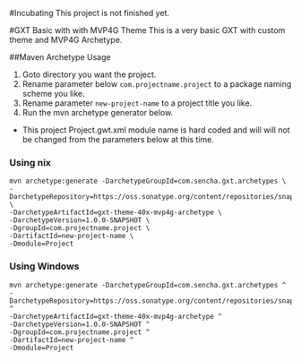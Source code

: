 #Incubating
This project is not finished yet. 

#GXT Basic with with MVP4G Theme
This is a very basic GXT with custom theme and MVP4G Archetype. 

##Maven Archetype Usage

1. Goto directory you want the project.
2. Rename parameter below `com.projectname.project` to a package naming scheme you like.
3. Rename parameter `new-project-name` to a project title you like.
4. Run the mvn archetype generator below.

* This project Project.gwt.xml module name is hard coded and will will not be changed from the parameters below at this time.


### Using nix

```
mvn archetype:generate -DarchetypeGroupId=com.sencha.gxt.archetypes \
-DarchetypeRepository=https://oss.sonatype.org/content/repositories/snapshots \
-DarchetypeArtifactId=gxt-theme-40x-mvp4g-archetype \
-DarchetypeVersion=1.0.0-SNAPSHOT \
-DgroupId=com.projectname.project \
-DartifactId=new-project-name \
-Dmodule=Project
```

### Using Windows

```
mvn archetype:generate -DarchetypeGroupId=com.sencha.gxt.archetypes ^
-DarchetypeRepository=https://oss.sonatype.org/content/repositories/snapshots ^
-DarchetypeArtifactId=gxt-theme-40x-mvp4g-archetype ^
-DarchetypeVersion=1.0.0-SNAPSHOT ^
-DgroupId=com.projectname.project ^
-DartifactId=new-project-name ^
-Dmodule=Project
```
